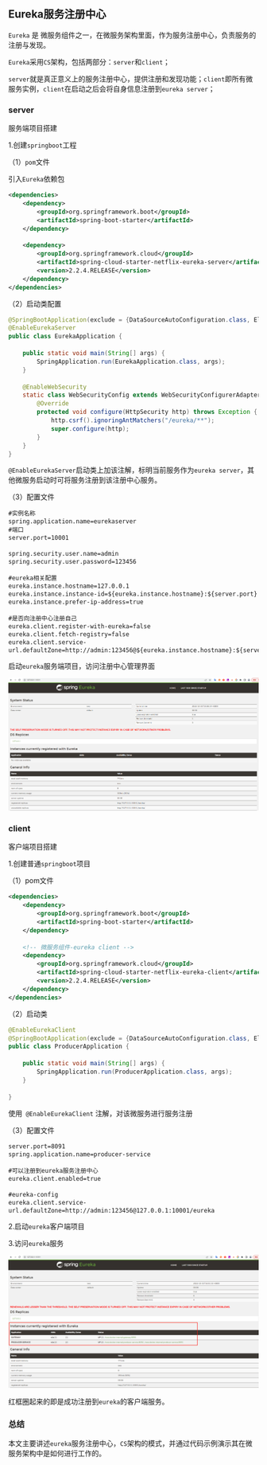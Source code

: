 ## Eureka服务注册中心

`Eureka` 是 微服务组件之一，在微服务架构里面，作为服务注册中心，负责服务的注册与发现。

`Eureka`采用`CS`架构，包括两部分：`server`和`client`；

`server`就是真正意义上的服务注册中心，提供注册和发现功能；`client`即所有微服务实例，`client`在启动之后会将自身信息注册到`eureka server`；

### server

服务端项目搭建

1.创建`springboot`工程

（1）`pom`文件

引入`Eureka`依赖包

```xml
<dependencies>
    <dependency>
        <groupId>org.springframework.boot</groupId>
        <artifactId>spring-boot-starter</artifactId>
    </dependency>

    <dependency>
        <groupId>org.springframework.cloud</groupId>
        <artifactId>spring-cloud-starter-netflix-eureka-server</artifactId>
        <version>2.2.4.RELEASE</version>
    </dependency>
</dependencies>
```

（2）启动类配置

```java
@SpringBootApplication(exclude = {DataSourceAutoConfiguration.class, ElasticSearchRestHealthIndicatorAutoConfiguration.class})
@EnableEurekaServer
public class EurekaApplication {

    public static void main(String[] args) {
        SpringApplication.run(EurekaApplication.class, args);
    }

    @EnableWebSecurity
    static class WebSecurityConfig extends WebSecurityConfigurerAdapter {
        @Override
        protected void configure(HttpSecurity http) throws Exception {
            http.csrf().ignoringAntMatchers("/eureka/**");
            super.configure(http);
        }
    }
}
```

`@EnableEurekaServer`启动类上加该注解，标明当前服务作为`eureka server`，其他微服务启动时可将服务注册到该注册中心服务。

（3）配置文件

```properties
#实例名称
spring.application.name=eurekaserver
#端口
server.port=10001

spring.security.user.name=admin
spring.security.user.password=123456

#eureka相关配置
eureka.instance.hostname=127.0.0.1
eureka.instance.instance-id=${eureka.instance.hostname}:${server.port}
eureka.instance.prefer-ip-address=true

#是否向注册中心注册自己
eureka.client.register-with-eureka=false
eureka.client.fetch-registry=false
eureka.client.service-url.defaultZone=http://admin:123456@${eureka.instance.hostname}:${server.port}/eureka/

```

启动`eureka`服务端项目，访问注册中心管理界面

![image-20221031155601651](image/eureka1.png)

### client

客户端项目搭建

1.创建普通`springboot`项目

（1）pom文件

```xml
<dependencies>
    <dependency>
        <groupId>org.springframework.boot</groupId>
        <artifactId>spring-boot-starter</artifactId>
    </dependency>

    <!-- 微服务组件-eureka client -->
    <dependency>
        <groupId>org.springframework.cloud</groupId>
        <artifactId>spring-cloud-starter-netflix-eureka-client</artifactId>
        <version>2.2.4.RELEASE</version>
    </dependency>
</dependencies>
```

（2）启动类

```java
@EnableEurekaClient
@SpringBootApplication(exclude = {DataSourceAutoConfiguration.class, ElasticSearchRestHealthIndicatorAutoConfiguration.class})
public class ProducerApplication {

    public static void main(String[] args) {
        SpringApplication.run(ProducerApplication.class, args);
    }

}
```

使用` @EnableEurekaClient` 注解，对该微服务进行服务注册

（3）配置文件

```properties
server.port=8091
spring.application.name=producer-service

#可以注册到eureka服务注册中心
eureka.client.enabled=true

#eureka-config
eureka.client.service-url.defaultZone=http://admin:123456@127.0.0.1:10001/eureka
```

2.启动`eureka`客户端项目

3.访问`eureka`服务

![image-20221031160238955](image/eureka2.png)

红框圈起来的即是成功注册到`eureka`的客户端服务。

### 总结

本文主要讲述`eureka`服务注册中心，`CS`架构的模式，并通过代码示例演示其在微服务架构中是如何进行工作的。

